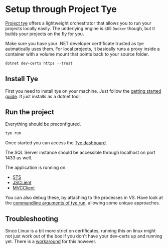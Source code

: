 # Setup through Project Tye

[Project tye](https://github.com/dotnet/tye) offers a lightweight orchestrator that allows you to run your projects locally easily. The underlying engine is still `Docker` though, but it builds your projects on the fly for you.

Make sure you have your .NET developer certfificate trusted as tye autmatically uses them. For local projects, it basically runs a proxy inside a container with a volume mount that points back to your source folder.

```powershell
dotnet dev-certs https --trust
```

## Install Tye

First you need to install tye on your machine. Just follow the [getting started guide](https://github.com/dotnet/tye/blob/master/docs/getting_started.md). It just installs as a dotnet tool.

## Run the project

Everything should be preconfigured.

```powershell
tye run
```

Once started you can access the [Tye dashboard](https://localhost:8000).

The SQL Server instance should be accessible through localhost on port 1433 as well.

The application is running on.

* [STS](https://localhost:5000)
* [JSCLient](https://localhost:5003)
* [MVCClient](https://localhost:5002)

You can also debug these, by attaching to the processes in VS. Have look at the [commandline arguments of tye run](https://github.com/dotnet/tye/blob/master/docs/reference/commandline/tye-run.md), allowing some unique approaches.

## Troubleshooting

Since Linux is a bit more strict on certificates, running this on linux might not just work out of the box if you don't have your dev-certs up and running yet. There is a [workaround](https://github.com/dotnet/tye/blob/master/docs/tutorials/hello-tye/00_run_locally.md#certificate-is-invalid-exception-on-linux) for this however.
